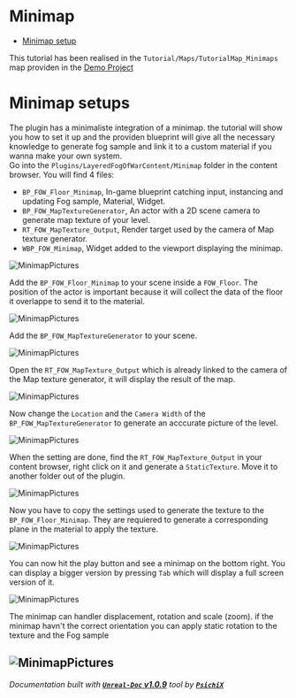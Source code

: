 # Minimap

- [Minimap setup](#minimap-setup)

This tutorial has been realised in the `Tutorial/Maps/TutorialMap_Minimaps` map providen in the
[Demo Project](https://github.com/gandoulf/LayeredFOW_Demo)

# Minimap setups

The plugin has a minimaliste integration of a minimap. the tutorial will show you how to set it up and the
providen blueprint will give all the necessary knowledge to generate fog sample and link it to a custom material
if you wanna make your own system. <br />
Go into the `Plugins/LayeredFogOfWarContent/Minimap` folder in the content browser. You will find 4 files:
* `BP_FOW_Floor_Minimap`, In-game blueprint catching input, instancing and updating Fog sample, Material, Widget. 
* `BP_FOW_MapTextureGenerator`, An actor with a 2D scene camera to generate map texture of your level.
* `RT_FOW_MapTexture_Output`, Render target used by the camera of Map texture generator.
* `WBP_FOW_Minimap`, Widget added to the viewport displaying the minimap.

![MinimapPictures](../../assets/Tutorial/Minimap/1_OpenMinimapFolderFromPlugin.png)

Add the `BP_FOW_Floor_Minimap` to your scene inside a `FOW_Floor`. The position of the actor is important because
it will collect the data of the floor it overlappe to send it to the material.

![MinimapPictures](../../assets/Tutorial/Minimap/2_AddFloorMinimap.png)

Add the `BP_FOW_MapTextureGenerator` to your scene.

![MinimapPictures](../../assets/Tutorial/Minimap/3_AddMapTextureGenerator.png)

Open the `RT_FOW_MapTexture_Output` which is already linked to the camera of the Map texture generator, it will
display the result of the map.

![MinimapPictures](../../assets/Tutorial/Minimap/4_OpenRenderTargetAndDisableAlpha.png)

Now change the `Location` and the `Camera Width` of the `BP_FOW_MapTextureGenerator` to generate an acccurate picture
of the level.

![MinimapPictures](../../assets/Tutorial/Minimap/5_SetUpPositionAndCameraWith.png)

When the setting are done, find the `RT_FOW_MapTexture_Output` in your content browser, right click on it and generate
a `StaticTexture`. Move it to another folder out of the plugin.

![MinimapPictures](../../assets/Tutorial/Minimap/6_CreateStaticTexture.png)

Now you have to copy the settings used to generate the texture to the `BP_FOW_Floor_Minimap`. They are requiered to
generate a corresponding plane in the material to apply the texture.

![MinimapPictures](../../assets/Tutorial/Minimap/7_ChangeFloorMinimapSettingsMerged.png)

You can now hit the play button and see a minimap on the bottom right. You can display a bigger version by pressing
`Tab` which will display a full screen version of it.

![MinimapPictures](../../assets/Tutorial/Minimap/8_DeleteTestAndPressTab.png)

The minimap can handler displacement, rotation and scale (zoom). if the minimap havn't the correct orientation you
can apply static rotation to the texture and the Fog sample

![MinimapPictures](../../assets/Tutorial/Minimap/9_AddConstantRotation.png)
---
_Documentation built with [**`Unreal-Doc` v1.0.9**](https://github.com/PsichiX/unreal-doc) tool by [**`PsichiX`**](https://github.com/PsichiX)_